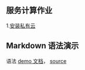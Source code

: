 ## 服务计算作业

1.[安装私有云](hw1.md)


## Markdown 语法演示

语法 [demo 文档](demo)， [source](https://github.com/HiXinJ/Service-Computing/blob/gh-pages/demo.md)
